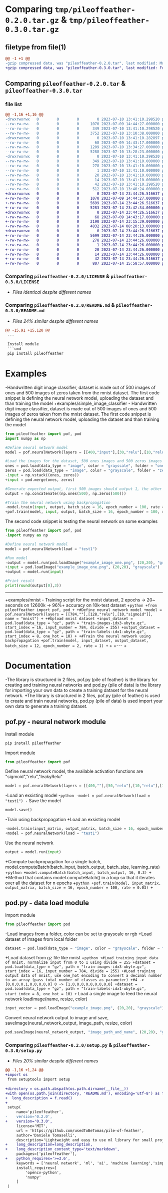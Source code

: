 # Comparing `tmp/pileoffeather-0.2.0.tar.gz` & `tmp/pileoffeather-0.3.0.tar.gz`

## filetype from file(1)

```diff
@@ -1 +1 @@
-gzip compressed data, was "pileoffeather-0.2.0.tar", last modified: Mon Jul 10 13:41:10 2023, max compression
+gzip compressed data, was "pileoffeather-0.3.0.tar", last modified: Fri Jul 14 23:44:26 2023, max compression
```

## Comparing `pileoffeather-0.2.0.tar` & `pileoffeather-0.3.0.tar`

### file list

```diff
@@ -1,16 +1,16 @@
-drwxrwxrwx   0        0        0        0 2023-07-10 13:41:10.298520 pileoffeather-0.2.0/
--rw-rw-rw-   0        0        0     1070 2023-07-09 14:44:27.000000 pileoffeather-0.2.0/LICENSE
--rw-rw-rw-   0        0        0      349 2023-07-10 13:41:10.298520 pileoffeather-0.2.0/PKG-INFO
--rw-rw-rw-   0        0        0     3752 2023-07-10 13:10:38.000000 pileoffeather-0.2.0/README.md
-drwxrwxrwx   0        0        0        0 2023-07-10 13:41:10.282897 pileoffeather-0.2.0/pileoffeather/
--rw-rw-rw-   0        0        0       68 2023-07-09 14:43:17.000000 pileoffeather-0.2.0/pileoffeather/__init__.py
--rw-rw-rw-   0        0        0     1209 2023-07-10 13:34:27.000000 pileoffeather-0.2.0/pileoffeather/pod.py
--rw-rw-rw-   0        0        0     5288 2023-07-10 13:28:23.000000 pileoffeather-0.2.0/pileoffeather/pof.py
-drwxrwxrwx   0        0        0        0 2023-07-10 13:41:10.298520 pileoffeather-0.2.0/pileoffeather.egg-info/
--rw-rw-rw-   0        0        0      349 2023-07-10 13:41:10.000000 pileoffeather-0.2.0/pileoffeather.egg-info/PKG-INFO
--rw-rw-rw-   0        0        0      278 2023-07-10 13:41:10.000000 pileoffeather-0.2.0/pileoffeather.egg-info/SOURCES.txt
--rw-rw-rw-   0        0        0        1 2023-07-10 13:41:10.000000 pileoffeather-0.2.0/pileoffeather.egg-info/dependency_links.txt
--rw-rw-rw-   0        0        0       20 2023-07-10 13:41:10.000000 pileoffeather-0.2.0/pileoffeather.egg-info/requires.txt
--rw-rw-rw-   0        0        0       14 2023-07-10 13:41:10.000000 pileoffeather-0.2.0/pileoffeather.egg-info/top_level.txt
--rw-rw-rw-   0        0        0       42 2023-07-10 13:41:10.298520 pileoffeather-0.2.0/setup.cfg
--rw-rw-rw-   0        0        0      512 2023-07-10 13:40:24.000000 pileoffeather-0.2.0/setup.py
+drwxrwxrwx   0        0        0        0 2023-07-14 23:44:26.516637 pileoffeather-0.3.0/
+-rw-rw-rw-   0        0        0     1070 2023-07-09 14:44:27.000000 pileoffeather-0.3.0/LICENSE
+-rw-rw-rw-   0        0        0     5699 2023-07-14 23:44:26.516637 pileoffeather-0.3.0/PKG-INFO
+-rw-rw-rw-   0        0        0     5283 2023-07-14 23:42:34.000000 pileoffeather-0.3.0/README.md
+drwxrwxrwx   0        0        0        0 2023-07-14 23:44:26.516637 pileoffeather-0.3.0/pileoffeather/
+-rw-rw-rw-   0        0        0       68 2023-07-09 14:43:17.000000 pileoffeather-0.3.0/pileoffeather/__init__.py
+-rw-rw-rw-   0        0        0     2190 2023-07-14 23:15:39.000000 pileoffeather-0.3.0/pileoffeather/pod.py
+-rw-rw-rw-   0        0        0     4832 2023-07-14 08:20:13.000000 pileoffeather-0.3.0/pileoffeather/pof.py
+drwxrwxrwx   0        0        0        0 2023-07-14 23:44:26.516637 pileoffeather-0.3.0/pileoffeather.egg-info/
+-rw-rw-rw-   0        0        0     5699 2023-07-14 23:44:26.000000 pileoffeather-0.3.0/pileoffeather.egg-info/PKG-INFO
+-rw-rw-rw-   0        0        0      278 2023-07-14 23:44:26.000000 pileoffeather-0.3.0/pileoffeather.egg-info/SOURCES.txt
+-rw-rw-rw-   0        0        0        1 2023-07-14 23:44:26.000000 pileoffeather-0.3.0/pileoffeather.egg-info/dependency_links.txt
+-rw-rw-rw-   0        0        0       20 2023-07-14 23:44:26.000000 pileoffeather-0.3.0/pileoffeather.egg-info/requires.txt
+-rw-rw-rw-   0        0        0       14 2023-07-14 23:44:26.000000 pileoffeather-0.3.0/pileoffeather.egg-info/top_level.txt
+-rw-rw-rw-   0        0        0       42 2023-07-14 23:44:26.516637 pileoffeather-0.3.0/setup.cfg
+-rw-rw-rw-   0        0        0      807 2023-07-14 15:58:57.000000 pileoffeather-0.3.0/setup.py
```

### Comparing `pileoffeather-0.2.0/LICENSE` & `pileoffeather-0.3.0/LICENSE`

 * *Files identical despite different names*

### Comparing `pileoffeather-0.2.0/README.md` & `pileoffeather-0.3.0/README.md`

 * *Files 24% similar despite different names*

```diff
@@ -15,91 +15,120 @@
 ---
 
 Install module
 ```cmd
 pip install pileoffeather
 ```
 # Examples
-Handwritten digit image classifier, dataset is made out of 500 images of ones and 500 images of zeros taken from the mnist dataset. The first code snippet is defining the neural network model, uploading the dataset and than training the model
+examples/simple_image_classifier - Handwritten digit image classifier, dataset is made out of 500 images of ones and 500 images of zeros taken from the mnist dataset. The first code snippet is defining the neural network model, uploading the dataset and than training the model
 ```python
 from pileoffeather import pof, pod
 import numpy as np
 
 #Define neural network model
 model = pof.neuralNetwork(layers = [[400,"input"],[30,"relu"],[10,"relu"],[1,"sigmoid"]], name = "test1")
 
 #Load the images for the dataset, 500 ones images and 500 zeros images
 ones = pod.load(data_type = "image", color = "grayscale", folder = "ones", resize = (20,20))
 zeros = pod.load(data_type = "image", color = "grayscale", folder = "zeros", resize = (20,20))
-input = np.vstack((ones, zeros))
+input = pod.merge(ones, zeros)
 
 #Generate expected output, first 500 images should output 1, the other 500 0
 output = np.concatenate((np.ones(500), np.zeros(500)))
 
 #Train the neural network using backpropagation
-model.train(input, output, batch_size = 16, epoch_number = 100, rate = 0.6)
+pof.train(model, input, output, batch_size = 16, epoch_number = 100, rate = 0.6)
 ```
 The second code snippet is testing the neural network on some examples
 ```python
 from pileoffeather import pof, pod
-import numpy as np
 
 #Define neural network model
 model = pof.neuralNetwork(load = "test1")
 
 #Run model
-output = model.run(pod.loadImage("example_image_one.png", (20,20), "grayscale"))
+input = pod.loadImage("example_image_one.png", (20,20), "grayscale")
+output = model.run(input)
 
 #Print result
 print(round(output[0],3))
 ```
 
 ---
 
+examples/mnist - Training script for the mnist dataset, 2 epochs -> 20~ seconds on 12600k -> 96%+ accuracy on 10k-test dataset
+```python
+from pileoffeather import pof, pod
+
+#Define neural network model
+model = pof.neuralNetwork(layers = [[784,""],[128,"relu"],[10,"sigmoid"]], name = "mnist")
+
+#Upload mnist dataset
+input_dataset = pod.load(data_type = "gz", path = "train-images-idx3-ubyte.gz", start_index = 16, input_number = 784, divide = 255)
+output_dataset = pod.load(data_type = "gz", path = "train-labels-idx1-ubyte.gz", start_index = 8, one_hot = 10)
+
+#Train the neural network using backpropagation
+pof.train(model, input_dataset, output_dataset, batch_size = 12, epoch_number = 2, rate = 1)
+```
+
+---
+
 # Documentation
-The library is structured in 2 files, pof.py (pile of feather) is the library for creating and training neural networks and pod.py (pile of data) is the library for importing your own data to create a training dataset for the neural network.
+The library is structured in 2 files, pof.py (pile of feather) is used to create and train neural networks, pod.py (pile of data) is used import your own data to generate a training dataset.
 ## pof.py - neural network module
 Install module
 ```cmd
 pip install pileoffeather
 ```
 Import module
 ```python
 from pileoffeather import pof
 ```
 Define neural network model, the available activation functions are "sigmoid","relu","leakyRelu"
 ```python
 model = pof.neuralNetwork(layers = [[400,""],[50,"relu"],[10,"relu"],[1,"sigmoid"]], name = "test1")
 ```
-Load an exsisting model
-```python
-model = pof.neuralNetwork(load = "test1")
-```
 Save the model
 ```python
 model.save()
 ```
-Train using backpropagation
+Load an exsisting model
 ```python
-model.train(input_matrix, output_matrix, batch_size = 16, epoch_number = 100, rate = 0.03)
+model = pof.neuralNetwork(load = "test1")
 ```
 Use the neural network
 ```python
 output = model.run(input)
 ```
+Compute backpropagation for a single batch, model.computeBatch(batch_input, batch_output, batch_size, learning_rate)
+```python
+model.computeBatch(batch_input, batch_output, 16, 0.3)
+```
+Method that contains model.computeBatch() in a loop so that it iterates over all the dataset for n epochs
+```python
+pof.train(model, input_matrix, output_matrix, batch_size = 16, epoch_number = 100, rate = 0.03)
+```
 
 ## pod.py - data load module
 Import module
 ```python
 from pileoffeather import pod
 ```
-Load images from a folder, color can be set to grayscale or rgb
+Load dataset of images from local folder
 ```python
 dataset = pod.load(data_type = "image", color = "grayscale", folder = "folder_name_containing_all_images", resize = (20,20))
 ```
+Load dataset from gz file like mnist
+```python
+#Load training input data of mnist, normalize input from 0 to 1 using divide = 255
+dataset = pod.load(data_type = "gz", path = "train-images-idx3-ubyte.gz", start_index = 16, input_number = 784, divide = 255)
+#Load training output data of mnist, use one_hot encoding to convert a decimal number to an array (pass total number of classes as parameter)
+#4 -> [0,0,0,0,1,0,0,0,0,0] 0 -> [1,0,0,0,0,0,0,0,0,0]
+dataset = pod.load(data_type = "gz", path = "train-labels-idx1-ubyte.gz", start_index = 8, one_hot = 10)
+```
 Load a single image to feed the neural network loadImage(name, resize, color)
 ```python
 input_vector = pod.loadImage("example_image.png", (20,20), "grayscale")
 ```
 Convert neural network output to image and save, saveImage(neural_network_output, image_path, resize, color)
 ```python
 pod.saveImage(neural_network_output, "image_path_and_name", (20,20), "grayscale")
```

### Comparing `pileoffeather-0.2.0/setup.py` & `pileoffeather-0.3.0/setup.py`

 * *Files 20% similar despite different names*

```diff
@@ -1,16 +1,24 @@
+import os
 from setuptools import setup
 
+directory = os.path.abspath(os.path.dirname(__file__))
+with open(os.path.join(directory, 'README.md'), encoding='utf-8') as f:
+  long_description = f.read()
+
 setup(
     name='pileoffeather',
-    version='0.2.0',
+    version='0.3.0',
     license='MIT',
     url = 'https://github.com/usedToBeTomas/pile-of-feather',
     author='Daniele Tomaselli',
     description='Lightweight and easy to use ml library for small projects, create a neural network in minutes.',
+    long_description=long_description,
+    long_description_content_type='text/markdown',
     packages=['pileoffeather'],
+    python_requires='>=3.6',
     keywords = ['neural network', 'ml', 'ai', 'machine learning','simple','nn'],
     install_requires=[
         'opencv-python',
         'numpy'
     ]
 )
```


